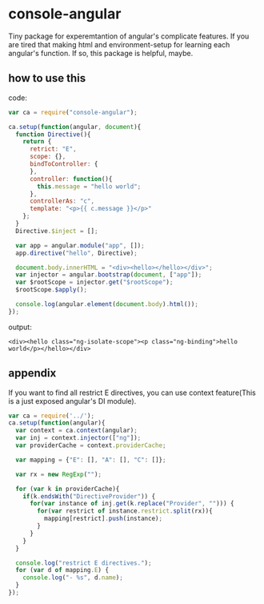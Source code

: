 # console-angular

Tiny package for experemtantion of angular's complicate features.
If you are tired that making html and environment-setup for learning each angular's function.
If so, this package is helpful, maybe.

## how to use this

code:
```javascript
var ca = require("console-angular");

ca.setup(function(angular, document){
  function Directive(){
    return {
      retrict: "E",
      scope: {},
      bindToController: {
      },
      controller: function(){
        this.message = "hello world";
      },
      controllerAs: "c",
      template: "<p>{{ c.message }}</p>"
    };
  }
  Directive.$inject = [];

  var app = angular.module("app", []);
  app.directive("hello", Directive);

  document.body.innerHTML = "<div><hello></hello></div>";
  var injector = angular.bootstrap(document, ["app"]);
  var $rootScope = injector.get("$rootScope");
  $rootScope.$apply();

  console.log(angular.element(document.body).html());
});
```

output:
```
<div><hello class="ng-isolate-scope"><p class="ng-binding">hello world</p></hello></div>
```

## appendix

If you want to find all restrict E directives, you can use context feature(This is a just exposed angular's DI module).

```javascript
var ca = require('../');
ca.setup(function(angular){
  var context = ca.context(angular);
  var inj = context.injector(["ng"]);
  var providerCache = context.providerCache;

  var mapping = {"E": [], "A": [], "C": []};

  var rx = new RegExp("");

  for (var k in providerCache){
    if(k.endsWith("DirectiveProvider")) {
      for(var instance of inj.get(k.replace("Provider", ""))) {
        for(var restrict of instance.restrict.split(rx)){
          mapping[restrict].push(instance);
        }
      }
    }
  }

  console.log("restrict E directives.");
  for (var d of mapping.E) {
    console.log("- %s", d.name);
  }
});
```

```

```
